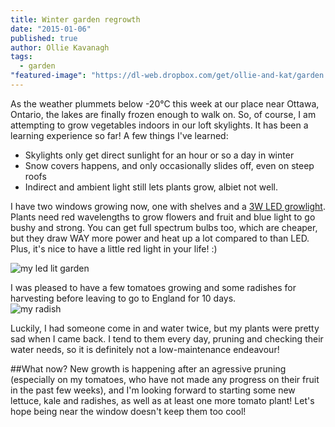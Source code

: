 ```yaml
---
title: Winter garden regrowth
date: "2015-01-06"
published: true
author: Ollie Kavanagh
tags: 
  - garden
"featured-image": "https://dl-web.dropbox.com/get/ollie-and-kat/garden.jpg?_subject_uid=4461726&w=AAC5vODsIA-Q9rU7sceErQ5J7fQ-O10NLBOXjlG0IApNQg"
---
```


As the weather plummets below -20°C this week at our place near Ottawa, Ontario, the lakes are finally frozen enough to walk on.  So, of course, I am attempting to grow vegetables indoors in our loft skylights.  It has been a learning experience so far! A few things I've learned:

  - Skylights only get direct sunlight for an hour or so a day in winter
  - Snow covers happens, and only occasionally slides off, even on steep roofs
  - Indirect and ambient light still lets plants grow, albiet not well.

I have two windows growing now, one with shelves and a [3W LED growlight](http://www.amazon.ca/dp/B00ITH429G/ref=sr_ph?ie=UTF8&qid=1420560217&sr=1&keywords=led+grow+light). Plants need red wavelengths to grow flowers and fruit and blue light to go bushy and strong.  You can get full spectrum bulbs too, which are cheaper, but they draw WAY more power and heat up a lot compared to than LED. Plus, it's nice to have a little red light in your life! :)

![my led lit garden](https://dl-web.dropbox.com/get/ollie-and-kat/led.jpg?_subject_uid=4461726&w=AADHlBdWMZZW76RrStX04BPGDEGyILEDhrdzn1tFBPYiNg)

I was pleased to have a few tomatoes growing and some radishes for harvesting before leaving to go to England for 10 days.  
![my radish](https://dl-web.dropbox.com/get/ollie-and-kat/radish.jpg?_subject_uid=4461726&w=AABmLuEmCRFlcgF4CtNIur_y8SLBeD2ZQ81NEstcDX_e0g)

Luckily, I had someone come in and water twice, but my plants were pretty sad when I came back.  I tend to them every day, pruning and checking their water needs, so it is definitely not a low-maintenance endeavour! 

##What now?
New growth is happening after an agressive pruning (especially on my tomatoes, who have not made any progress on their fruit in the past few weeks), and I'm looking forward to starting some new lettuce, kale and radishes, as well as at least one more tomato plant!  Let's hope being near the window doesn't keep them too cool!